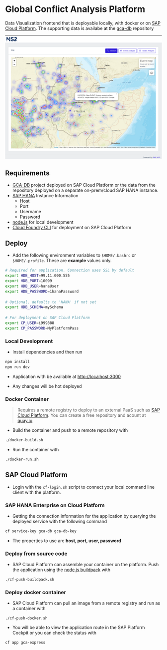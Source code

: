 # Global Conflict Analysis Platform

Data Visualization frontend that is deployable locally, with docker or on [SAP Cloud Platform](https://cloudplatform.sap.com/index.html). The supporting data is availabe at the [gca-db](https://github.com/openNS2/gca-db) repository

![screenshot](screenshots/screenshot1.png)

## Requirements

* [GCA-DB](https://github.com/openNS2/gca-db) project deployed on SAP Cloud Platform or the data from the repository deployed on a separate on-prem/cloud SAP HANA instance.
* [SAP HANA](https://www.sap.com/products/hana.html) Instance Information
    * Host
    * Port
    * Username
    * Password
* [node.js](https://nodejs.org/en/) for local development
* [Cloud Foundry CLI](https://docs.cloudfoundry.org/cf-cli/) for deployment on SAP Cloud Platform

## Deploy
* Add the following environment variables to `$HOME/.bashrc` or `$HOME/.profile`. These are **example** values only.

``` bash
# Required for application. Connection uses SSL by default
export HDB_HOST=99.11.000.555
export HDB_PORT=10099
export HDB_USER=hanaUser
export HDB_PASSWORD=1hanaPassword

# Optional, defaults to 'HANA' if not set
export HDB_SCHEMA=mySchema

# For deployment on SAP Cloud Platform
export CP_USER=i999888
export CP_PASSWORD=MyPlatformPass
```

### Local Development
* Install dependencies and then run

```bash
npm install
npm run dev
```
* Application with be available at [http://localhost:3000](http://localhost:3000)

* Any changes will be hot deployed

### Docker Container

> Requires a remote registry to deploy to an external PaaS such as [SAP Cloud Platform](https://cloudplatform.sap.com/index.html.). You can create a free repository and acount at [quay.io](https://quay.io) 

* Build the container and push to a remote repository with
```bash
./docker-build.sh
```

* Run the container with 
```bash
./docker-run.sh
```

## SAP Cloud Platform

* Login with the `cf-login.sh` script to connect your local command line client with the platform.

### SAP HANA Enterprise on Cloud Platform

* Getting the connection information for the application by querying the deployed service with the following command

```bash
cf service-key gca-db gca-db-key
```

* The properties to use are **host, port, user, password**

### Deploy from source code

* SAP Cloud Platform can assemble your container on the platform. Push the application using the [node.js buildpack](https://docs.cloudfoundry.org/buildpacks/node/index.html) with 
```bash
./cf-push-buildpack.sh
```

### Deploy docker container

* SAP Cloud Platform can pull an image from a remote registry and run as a container with
```
./cf-push-docker.sh
```

* You will be able to view the application route in the SAP Platform Cockpit or you can check the status with 
```bash
cf app gca-express
```